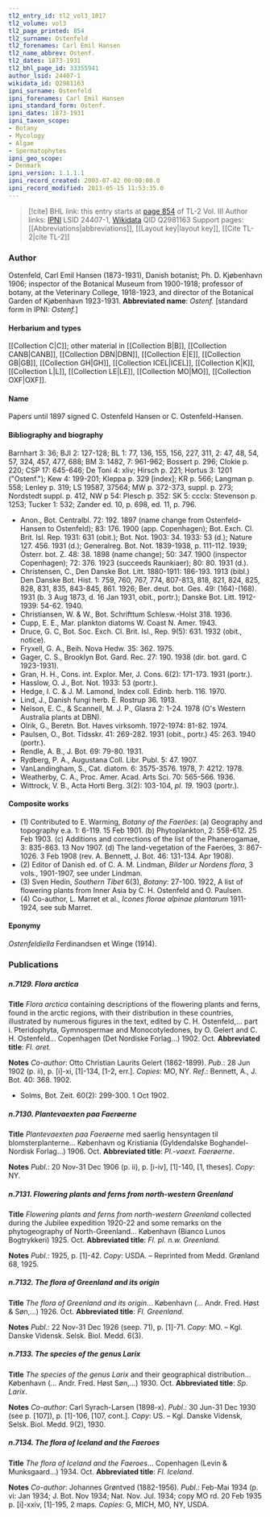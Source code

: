 ```yaml
---
tl2_entry_id: tl2_vol3_1017
tl2_volume: vol3
tl2_page_printed: 854
tl2_surname: Ostenfeld
tl2_forenames: Carl Emil Hansen
tl2_name_abbrev: Ostenf.
tl2_dates: 1873-1931
tl2_bhl_page_id: 33355941
author_lsid: 24407-1
wikidata_id: Q2981163
ipni_surname: Ostenfeld
ipni_forenames: Carl Emil Hansen
ipni_standard_form: Ostenf.
ipni_dates: 1873-1931
ipni_taxon_scope: 
- Botany
- Mycology
- Algae
- Spermatophytes
ipni_geo_scope: 
- Denmark
ipni_version: 1.1.1.1
ipni_record_created: 2003-07-02 00:00:00.0
ipni_record_modified: 2013-05-15 11:53:35.0
---
```


> [!cite] BHL link: this entry starts at [page 854](https://www.biodiversitylibrary.org/page/33355941) of TL-2 Vol. III
> Author links: [IPNI](https://www.ipni.org/a/24407-1) LSID 24407-1, [Wikidata](https://www.wikidata.org/wiki/Q2981163) QID Q2981163
> Support pages: [[Abbreviations|abbreviations]], [[Layout key|layout key]], [[Cite TL-2|cite TL-2]]

### Author

Ostenfeld, Carl Emil Hansen (1873-1931), Danish botanist; Ph. D. Kjøbenhavn 1906; inspector of the Botanical Museum from 1900-1918; professor of botany, at the Veterinary College, 1918-1923, and director of the Botanical Garden of Kjøbenhavn 1923-1931. 
**Abbreviated name**: *Ostenf.* \[standard form in IPNI: *Ostenf.*\]

#### Herbarium and types

[[Collection C|C]]; other material in [[Collection B|B]], [[Collection CANB|CANB]], [[Collection DBN|DBN]], [[Collection E|E]], [[Collection GB|GB]], [[Collection GH|GH]], [[Collection ICEL|ICEL]], [[Collection K|K]], [[Collection L|L]], [[Collection LE|LE]], [[Collection MO|MO]], [[Collection OXF|OXF]].

#### Name

Papers until 1897 signed C. Ostenfeld Hansen or C. Ostenfeld-Hansen.

#### Bibliography and biography

Barnhart 3: 36; BJI 2: 127-128; BL 1: 77, 136, 155, 156, 227, 311, 2: 47, 48, 54, 57, 324, 457, 477, 688; BM 3: 1482, 7: 961-962; Bossert p. 296; Clokie p. 220; CSP 17: 645-646; De Toni 4: xliv; Hirsch p. 221; Hortus 3: 1201 ("Ostenf."); Kew 4: 199-201; Kleppa p. 329 \[index\]; KR p. 566; Langman p. 558; Lenley p. 319; LS 19587, 37564; MW p. 372-373, suppl. p. 273; Nordstedt suppl. p. 412, NW p 54: Plesch p. 352: SK 5: ccclx: Stevenson p. 1253; Tucker 1: 532; Zander ed. 10, p. 698, ed. 11, p. 796.
- Anon., Bot. Centralbl. 72: 192. 1897 (name change from Ostenfeld-Hansen to Ostenfeld); 83: 176. 1900 (app. Copenhagen); Bot. Exch. Cl. Brit. Isl. Rep. 1931: 631 (obit.); Bot. Not. 1903: 34. 1933: 53 (d.); Nature 127. 456. 1931 (d.); Generalreg. Bot. Not. 1839-1938, p. 111-112. 1939; Österr. bot. Z. 48: 38. 1898 (name change); 50: 347. 1900 (inspector Copenhagen); 72: 376. 1923 (succeeds Raunkiaer); 80: 80. 1931 (d.).
- Christensen, C., Den Danske Bot. Litt. 1880-1911: 186-193. 1913 (bibl.) Den Danske Bot. Hist. 1: 759, 760, 767, 774, 807-813, 818, 821, 824, 825, 828, 831, 835, 843-845, 861. 1926; Ber. deut. bot. Ges. 49: (164)-(168). 1931 (b. 3 Aug 1873, d. 16 Jan 1931, obit., portr.); Danske Bot. Litt. 1912-1939: 54-62. 1940.
- Christiansen, W. & W., Bot. Schrifttum Schlesw.-Holst 318. 1936.
- Cupp, E. E., Mar. plankton diatoms W. Coast N. Amer. 1943.
- Druce, G. C, Bot. Soc. Exch. Cl. Brit. Isl., Rep. 9(5): 631. 1932 (obit., notice).
- Fryxell, G. A., Beih. Nova Hedw. 35: 362. 1975.
- Gager, C. S., Brooklyn Bot. Gard. Rec. 27: 190. 1938 (dir. bot. gard. C 1923-1931).
- Gran, H. H., Cons. int. Explor. Mer, J. Cons. 6(2): 171-173. 1931 (portr.).
- Hasslow, O. J., Bot. Not. 1933: 53 (portr.).
- Hedge, I. C. & J. M. Lamond, Index coll. Edinb. herb. 116. 1970.
- Lind, J., Danish fungi herb. E. Rostrup 36. 1913.
- Nelson, E. C., & Scannell, M. J. P., Glasra 2: 1-24. 1978 (O's Western Australia plants at DBN).
- Olrik, G., Beretn. Bot. Haves virksomh. 1972-1974: 81-82. 1974.
- Paulsen, O., Bot. Tidsskr. 41: 269-282. 1931 (obit., portr.) 45: 263. 1940 (portr.).
- Rendle, A. B., J. Bot. 69: 79-80. 1931.
- Rydberg, P. A., Augustana Coll. Libr. Publ. 5: 47. 1907.
- VanLandingham, S., Cat. diatom. 6: 3575-3576. 1978, 7: 4212. 1978.
- Weatherby, C. A., Proc. Amer. Acad. Arts Sci. 70: 565-566. 1936.
- Wittrock, V. B., Acta Horti Berg. 3(2): 103-104, *pl. 19.* 1903 (portr.).

#### Composite works

- (1) Contributed to E. Warming, *Botany of the Faeröes*:
(a) Geography and topography e.a. 1: 6-119. 15 Feb 1901.
(b) Phytoplankton, 2: 558-612. 25 Feb 1903.
(c) Additions and corrections of the list of the Phanerogamae, 3: 835-863. 13 Nov 1907.
(d) The land-vegetation of the Faeröes, 3: 867-1026. 3 Feb 1908 (rev. A. Bennett, J. Bot. 46: 131-134. Apr 1908).
- (2) Editor of Danish ed. of C. A. M. Lindman, *Bilder ur Nordens flora*, 3 vols., 1901-1907, see under Lindman.
- (3) Sven Hedin, *Southern Tibet* 6(3), *Botany*: 27-100. 1922, A list of flowering plants from Inner Asia by C. H. Ostenfeld and O. Paulsen.
- (4) Co-author, L. Marret et al., *Icones florae alpinae plantarum* 1911-1924, see sub Marret.

#### Eponymy

*Ostenfeldiella* Ferdinandsen et Winge (1914).

### Publications

##### n.7129. Flora arctica

**Title**
*Flora arctica* containing descriptions of the flowering plants and ferns, found in the arctic regions, with their distribution in these countries, illustrated by numerous figures in the text, edited by C. H. Ostenfeld,... part i. Pteridophyta, Gymnospermae and Monocotyledones, by O. Gelert and C. H. Ostenfeld... Copenhagen (Det Nordiske Forlag...) 1902. Oct.
**Abbreviated title**: *Fl. aret.*

**Notes**
*Co-author*: Otto Christian Laurits Gelert (1862-1899).
*Pub*.: 28 Jun 1902 (p. ii), p. \[i\]-xi, \[1\]-134, \[1-2, err.\]. *Copies*: MO, NY.
*Ref*.: Bennett, A., J. Bot. 40: 368. 1902.
- Solms, Bot. Zeit. 60(2): 299-300. 1 Oct 1902.

##### n.7130. Plantevaexten paa Faerøerne

**Title**
*Plantevaexten paa Faerøerne* med saerlig hensyntagen til blomsterplanterne... København og Kristiania (Gyldendalske Boghandel-Nordisk Forlag...) 1906. Oct.
**Abbreviated title**: *Pl.-vaext. Faerøerne*.

**Notes**
*Publ*.: 20 Nov-31 Dec 1906 (p. ii), p. \[i-iv\], \[1\]-140, \[1, theses\]. *Copy*: NY.

##### n.7131. Flowering plants and ferns from north-western Greenland

**Title**
*Flowering plants and ferns from north-western Greenland* collected during the Jubilee expedition 1920-22 and some remarks on the phytogeography of North-Greenland... København (Bianco Lunos Bogtrykkeri) 1925. Oct.
**Abbreviated title**: *Fl. pl. n.w. Greenland*.

**Notes**
*Publ*.: 1925, p. \[1\]-42. *Copy*: USDA. – Reprinted from Medd. Grønland 68, 1925.

##### n.7132. The flora of Greenland and its origin

**Title**
*The flora of Greenland and its origin*... København (... Andr. Fred. Høst & Søn,...) 1926. Oct.
**Abbreviated title**: *Fl. Greenland*.

**Notes**
*Publ*.: 22 Nov-31 Dec 1926 (seep. 71), p. \[1\]-71. *Copy*: MO. – Kgl. Danske Vidensk. Selsk. Biol. Medd. 6(3).

##### n.7133. The species of the genus Larix

**Title**
*The species of the genus Larix* and their geographical distribution... København (... Andr. Fred. Høst Søn,...) 1930. Oct.
**Abbreviated title**: *Sp. Larix*.

**Notes**
*Co-author*: Carl Syrach-Larsen (1898-x).
*Publ*.: 30 Jun-31 Dec 1930 (see p. \[107\]), p. \[1\]-106, \[107, cont.\]. *Copy*: US. – Kgl. Danske Vidensk, Selsk. Biol. Medd. 9(2), 1930.

##### n.7134. The flora of Iceland and the Faeroes

**Title**
*The flora of Iceland and the Faeroes*... Copenhagen (Levin & Munksgaard...) 1934. Oct.
**Abbreviated title**: *Fl. Iceland*.

**Notes**
*Co-author*: Johannes Grøntved (1882-1956).
*Publ*.: Feb-Mai 1934 (p. vi: Jan 1934; J. Bot. Nov 1934; Nat. Nov. Jul. 1934; copy MO rd. 20 Feb 1935 p. \[i\]-xxiv, \[1\]-195, 2 maps. *Copies*: G, MICH, MO, NY, USDA.

